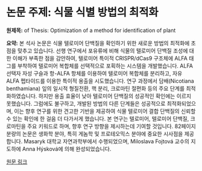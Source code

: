 # 논문 주제: 식물 식별 방법의 최적화

**원제목:** of Thesis: Optimization of a method for identification of plant

**요약:** 본 석사 논문은 식물 텔로미어 단백질을 확인하기 위한 새로운 방법의 최적화에 초점을 맞추고 있습니다.  선행 연구에서 포유류에 비해 식물의 텔로미어 단백질 조성에 대한 이해가 부족한 점을 감안하여,  텔로미어 특이적 CRISPR/dCas9 구조체에 ALFA 태그를 부착하여 텔로미어 복합체를 선택적으로 포획하는 시스템을 개발했습니다.  ALFA 선택자 자성 구슬과 항-ALFA 항체를 이용하여 텔로미어 복합체를 분리하고,  자유 ALFA 펩타이드를 이용한 특이적 용출을 시도했습니다.  연구 과정에서 담배(Nicotiana benthamiana) 잎의 일시적 형질전환, 핵 분리, 크로마틴 절편화 등의 주요 단계를 최적화하였습니다.  하지만 용출 효율이 낮아 텔로미어 단백질의 성공적인 확인에는 이르지 못했습니다.  그럼에도 불구하고,  개발된 방법의 다른 단계들은 성공적으로 최적화되었으며,  이는 향후 연구를 위한 견고한 기반을 제공하여 식물 텔로미어 결합 단백질의 신뢰할 수 있는 확인에 한 걸음 더 다가서게 했습니다.  본 연구는 텔로미어, 텔로미어 단백질, 크로마틴을 주요 키워드로 하며, 향후 연구 방향을 제시하는데 기여할 것입니다.  82페이지 분량의 논문은 생화학 분야, 특히 게놈학 및 프로테오믹스 분야에 중요한 시사점을 제공합니다.  Masaryk 대학교 자연과학부에서 수행되었으며,  Miloslava Fojtová 교수의 지도하에 Anna Hýsková에 의해 완성되었습니다.

[원문 링크](https://is.muni.cz/th/iz1v2/gepro_thesis_hyskova.pdf)
